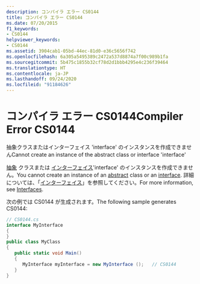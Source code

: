 ```yaml
---
description: コンパイラ エラー CS0144
title: コンパイラ エラー CS0144
ms.date: 07/20/2015
f1_keywords:
- CS0144
helpviewer_keywords:
- CS0144
ms.assetid: 3904cab1-05bd-44ec-81d0-e36c5656f742
ms.openlocfilehash: 6a305a5495389c2472a537d8874a7f00c989b1fa
ms.sourcegitcommit: 5b475c1855b32cf78d2d1bbb4295e4c236f39464
ms.translationtype: HT
ms.contentlocale: ja-JP
ms.lasthandoff: 09/24/2020
ms.locfileid: "91184626"
---
```

# <a name="compiler-error-cs0144"></a><span data-ttu-id="5b793-103">コンパイラ エラー CS0144</span><span class="sxs-lookup"><span data-stu-id="5b793-103">Compiler Error CS0144</span></span>

<span data-ttu-id="5b793-104">抽象クラスまたはインターフェイス 'interface' のインスタンスを作成できません</span><span class="sxs-lookup"><span data-stu-id="5b793-104">Cannot create an instance of the abstract class or interface 'interface'</span></span>  
  
 <span data-ttu-id="5b793-105">[抽象](../language-reference/keywords/abstract.md) クラスまたは [インターフェイス](../language-reference/keywords/interface.md)'interface' のインスタンスを作成できません。</span><span class="sxs-lookup"><span data-stu-id="5b793-105">You cannot create an instance of an [abstract](../language-reference/keywords/abstract.md) class or an [interface](../language-reference/keywords/interface.md).</span></span> <span data-ttu-id="5b793-106">詳細については、「[インターフェイス](../programming-guide/interfaces/index.md)」を参照してください。</span><span class="sxs-lookup"><span data-stu-id="5b793-106">For more information, see [Interfaces](../programming-guide/interfaces/index.md).</span></span>  
  
 <span data-ttu-id="5b793-107">次の例では CS0144 が生成されます。</span><span class="sxs-lookup"><span data-stu-id="5b793-107">The following sample generates CS0144:</span></span>  
  
```csharp  
// CS0144.cs  
interface MyInterface  
{  
}  
public class MyClass  
{  
   public static void Main()  
   {  
      MyInterface myInterface = new MyInterface ();   // CS0144  
   }  
}  
```
